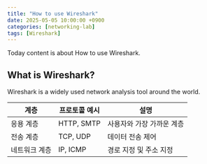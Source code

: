 ```yaml
---
title: "How to use Wireshark"
date: 2025-05-05 10:00:00 +0900
categories: [networking-lab]
tags: [Wireshark]
---
```


Today content is about How to use Wireshark.

## What is Wireshark?

Wireshark is a widely used network analysis tool around the world.

| 계층        | 프로토콜 예시 | 설명                   |
|-------------|----------------|------------------------|
| 응용 계층   | HTTP, SMTP     | 사용자와 가장 가까운 계층 |
| 전송 계층   | TCP, UDP       | 데이터 전송 제어         |
| 네트워크 계층 | IP, ICMP       | 경로 지정 및 주소 지정   |
  
